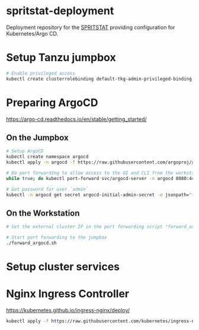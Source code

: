 # spritstat-deployment
Deployment repository for the [SPRITSTAT](https://github.com/tgamauf/spritstat) providing configuration for Kubernetes/Argo CD.

# Setup Tanzu jumpbox
```bash
# Enable privileged access
kubectl create clusterrolebinding default-tkg-admin-privileged-binding --clusterrole=psp:vmware-system-privileged --group=system:authenticated
```

# Preparing ArgoCD
https://argo-cd.readthedocs.io/en/stable/getting_started/

## On the Jumpbox
```bash
# Setup ArgoCD
kubectl create namespace argocd
kubectl apply -n argocd -f https://raw.githubusercontent.com/argoproj/argo-cd/stable/manifests/install.yaml

# Do port forwarding to allow access to the UI and CLI from the workstation
while true; do kubectl port-forward svc/argocd-server -n argocd 8080:443; done

# Get password for user `admin`
kubectl -n argocd get secret argocd-initial-admin-secret -o jsonpath="{.data.password}" | base64 -d; echo
```

## On the Workstation
```bash
# Set the external cluster IP in the port forwarding script "forward_argocde.sh"

# Start port forwarding to the jumpbox
./forward_argocd.sh
```

# Setup cluster services
# Nginx Ingress Controller
https://kubernetes.github.io/ingress-nginx/deploy/

```bash
kubectl apply -f https://raw.githubusercontent.com/kubernetes/ingress-nginx/controller-v1.5.1/deploy/static/provider/cloud/deploy.yaml
```

